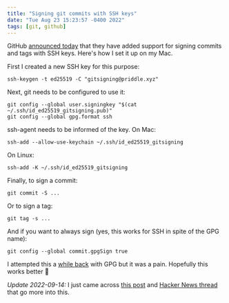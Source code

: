 ```yaml
---
title: "Signing git commits with SSH keys"
date: "Tue Aug 23 15:23:57 -0400 2022"
tags: [git, github]
---
```


GitHub [announced today][1] that they have added support for signing commits
and tags with SSH keys. Here's how I set it up on my Mac.

First I created a new SSH key for this purpose:

```
ssh-keygen -t ed25519 -C "gitsigning@priddle.xyz"
```

Next, git needs to be configured to use it:

```
git config --global user.signingkey "$(cat ~/.ssh/id_ed25519_gitsigning.pub)"
git config --global gpg.format ssh
```

ssh-agent needs to be informed of the key. On Mac:

```
ssh-add --allow-use-keychain ~/.ssh/id_ed25519_gitsigning
```

On Linux:

```
ssh-add -K ~/.ssh/id_ed25519_gitsigning
```

Finally, to sign a commit:

```
git commit -S ...
```

Or to sign a tag:

```
git tag -s ...
```

And if you want to always sign (yes, this works for SSH in spite of the GPG
name):

```
git config --global commit.gpgSign true
```

I attempted this a [while back][2] with GPG but it was a pain. Hopefully this
works better 🤞

_Update 2022-09-14:_ I just came across [this post][3] and [Hacker News
thread][4] that go more into this.

[1]: https://github.blog/changelog/2022-08-23-ssh-commit-verification-now-supported/
[2]: https://josh.fail/2019/signed-commits-with-gitx/
[3]: https://calebhearth.com/sign-git-with-ssh
[4]: https://news.ycombinator.com/item?id=32831731

